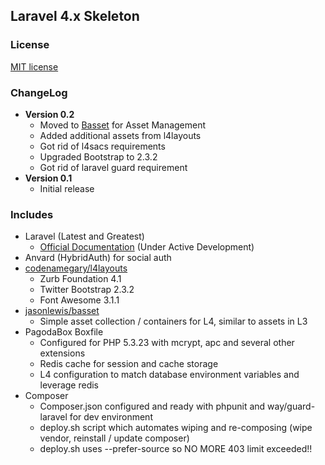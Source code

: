 ## Laravel 4.x Skeleton

### License

[MIT license](http://opensource.org/licenses/MIT)

### ChangeLog

- **Version 0.2**
	- Moved to [Basset](http://jasonlewis.me/code/basset/4.0) for Asset Management
	- Added additional assets from l4layouts
	- Got rid of l4sacs requirements
	- Upgraded Bootstrap to 2.3.2
	- Got rid of laravel guard requirement
- **Version 0.1**
	- Initial release

### Includes

- Laravel (Latest and Greatest)
	- [Official Documentation](http://four.laravel.com) (Under Active Development)
- Anvard (HybridAuth) for social auth
- [codenamegary/l4layouts](https://bitbucket.org/codenamegary/l4layouts)
	- Zurb Foundation 4.1
	- Twitter Bootstrap 2.3.2
	- Font Awesome 3.1.1
- [jasonlewis/basset](http://jasonlewis.me/code/basset/4.0)
	- Simple asset collection / containers for L4, similar to assets in L3
- PagodaBox Boxfile
	- Configured for PHP 5.3.23 with mcrypt, apc and several other extensions
	- Redis cache for session and cache storage
 	- L4 configuration to match database environment variables and leverage redis
- Composer
 	- Composer.json configured and ready with phpunit and way/guard-laravel for dev environment
 	- deploy.sh script which automates wiping and re-composing (wipe vendor, reinstall / update composer)
 	- deploy.sh uses --prefer-source so NO MORE 403 limit exceeded!!

